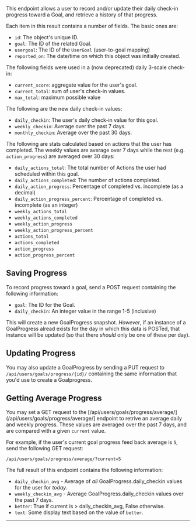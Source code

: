 This endpoint allows a user to record and/or update their daily check-in
progress toward a Goal, and retrieve a history of that progress.

Each item in this result contains a number of fields. The basic ones are:

* `id`: The object's unique ID.
* `goal`: The ID of the related Goal.
* `usergoal`: The ID of the `UserGoal` (user-to-goal mapping)
* `reported_on`: The date/time on which this object was initially created.

The following fields were used in a (now deprecated) daily 3-scale check-in:

* `current_score`: aggregate value for the user's goal.
* `current_total`: sum of user's check-in values.
* `max_total`: maximum possible value

The following are the new daily check-in values:

* `daily_checkin`: The user's daily check-in value for this goal.
* `weekly_checkin`: Average over the past 7 days.
* `monthly_checkin`: Average over the past 30 days.

The following are stats calculated based on actions that the user has
completed. The weekly values are average over 7 days while the rest (e.g.
`action_progress`) are averaged over 30 days:

* `daily_actions_total`: The total number of Actions the user had scheduled
  within this goal.
* `daily_actions_completed`: The number of actions completed.
* `daily_action_progress`: Percentage of completed vs. incomplete (as a decimal)
* `daily_action_progress_percent`: Percentage of completed vs. incomplete
  (as an integer)
* `weekly_actions_total`
* `weekly_actions_completed`
* `weekly_action_progress`
* `weekly_action_progress_percent`
* `actions_total`
* `actions_completed`
* `action_progress`
* `action_progress_percent`

## Saving Progress

To record progress toward a goal, send a POST request containing the
following information:

* `goal`: The ID for the Goal.
* `daily_checkin`: An integer value in the range 1-5 (inclusive)

This will create a new GoalProgress snapshot. _However_, if an instance
of a GoalProgress alread exists for the day in which this data is POSTed,
that instance will be updated (so that there _should_ only be one of these
per day).

## Updating Progress

You may also update a GoalProgress by sending a PUT request to
`/api/users/goals/progress/{id}/` containing the same information that
you'd use to create a Goalprogress.

## Getting Average Progress

You may set a GET request to the
[/api/users/goals/progress/average/](/api/users/goals/progress/average/]
endpoint to retrive an average daily and weekly progress. These values
are averaged over the past 7 days, and are compared with a given `current`
value.

For example, if the user's current goal progress feed back average is `5`,
send the following GET request:

    /api/users/goals/progress/average/?current=5

The full result of this endpoint contains the following information:

* `daily_checkin_avg` - Average of _all_ GoalProgress.daily_checkin
  values for the user for _today_.
* `weekly_checkin_avg` - Average GoalProgress.daily_checkin values over
  the past 7 days.
* `better`: True if current is > daily_checkin_avg, False otherwise.
* `text`: Some display text based on the value of `better`.

----

